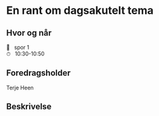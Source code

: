 # En rant om dagsakutelt tema

## Hvor og når
📌  &nbsp; spor 1<br>
⏱   &nbsp; 10:30-10:50

## Foredragsholder
Terje Heen


## Beskrivelse


